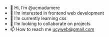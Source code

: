 - 👋 Hi, I’m @ucmadumere
- 👀 I’m interested in frontend web development 
- 🌱 I’m currently learning css
- 💞️ I’m looking to collaborate on projects 
- 📫 How to reach me ucyweb@gmail.com

<!---
ucmadumere/ucmadumere is a ✨ special ✨ repository because its `README.md` (this file) appears on your GitHub profile.
You can click the Preview link to take a look at your changes.
--->
